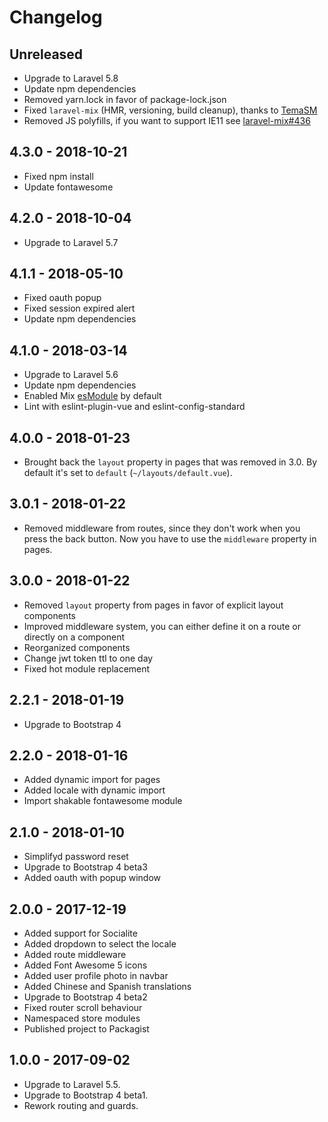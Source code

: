# Changelog

## Unreleased

- Upgrade to Laravel 5.8
- Update npm dependencies
- Removed yarn.lock in favor of package-lock.json
- Fixed `laravel-mix` (HMR, versioning, build cleanup), thanks to [TemaSM](https://github.com/TemaSM)
- Removed JS polyfills, if you want to support IE11 see [laravel-mix#436](https://github.com/JeffreyWay/laravel-mix/issues/436) 

## 4.3.0 - 2018-10-21

- Fixed npm install
- Update fontawesome

## 4.2.0 - 2018-10-04

- Upgrade to Laravel 5.7

## 4.1.1 - 2018-05-10

- Fixed oauth popup
- Fixed session expired alert
- Update npm dependencies

## 4.1.0 - 2018-03-14

- Upgrade to Laravel 5.6
- Update npm dependencies
- Enabled Mix [esModule](https://github.com/JeffreyWay/laravel-mix/pull/1526#issuecomment-373044182) by default
- Lint with eslint-plugin-vue and eslint-config-standard 

## 4.0.0 - 2018-01-23

- Brought back the `layout` property in pages that was removed in 3.0. By default it's set to `default` (`~/layouts/default.vue`).

## 3.0.1 - 2018-01-22

- Removed middleware from routes, since they don't work when you press the back button. Now you have to use the `middleware` property in pages.

## 3.0.0 - 2018-01-22

- Removed `layout` property from pages in favor of explicit layout components
- Improved middleware system, you can either define it on a route or directly on a component
- Reorganized components
- Change jwt token ttl to one day
- Fixed  hot module replacement

## 2.2.1 - 2018-01-19

- Upgrade to Bootstrap 4

## 2.2.0 - 2018-01-16

- Added dynamic import for pages
- Added locale with dynamic import
- Import shakable fontawesome module

## 2.1.0 - 2018-01-10

- Simplifyd password reset
- Upgrade to Bootstrap 4 beta3
- Added oauth with popup window

## 2.0.0 - 2017-12-19

- Added support for Socialite
- Added dropdown to select the locale 
- Added route middleware 
- Added Font Awesome 5 icons
- Added user profile photo in navbar
- Added Chinese and Spanish translations
- Upgrade to Bootstrap 4 beta2
- Fixed router scroll behaviour
- Namespaced store modules  
- Published project to Packagist 

## 1.0.0 - 2017-09-02

- Upgrade to Laravel 5.5.
- Upgrade to Bootstrap 4 beta1.
- Rework routing and guards.
